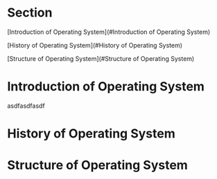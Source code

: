 # Section
[Introduction of Operating System](#Introduction of Operating System)

[History of Operating System](#History of Operating System)

[Structure of Operating System](#Structure of Operating System)








# Introduction of Operating System
asdfasdfasdf

# History of Operating System


# Structure of Operating System

